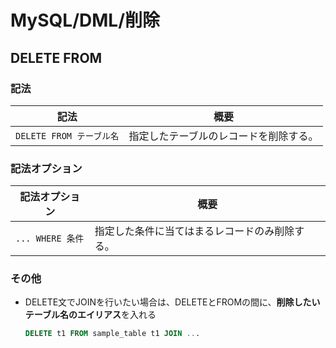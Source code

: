 # MySQL/DML/削除

## DELETE FROM

### 記法

| 記法                     | 概要                                   |
| ------------------------ | -------------------------------------- |
| `DELETE FROM テーブル名` | 指定したテーブルのレコードを削除する。 |

### 記法オプション

| 記法オプション   | 概要                                           |
| ---------------- | ---------------------------------------------- |
| `... WHERE 条件` | 指定した条件に当てはまるレコードのみ削除する。 |

### その他

- DELETE文でJOINを行いたい場合は、DELETEとFROMの間に、**削除したいテーブル名のエイリアス**を入れる

  ```sql
  DELETE t1 FROM sample_table t1 JOIN ...
  ```
